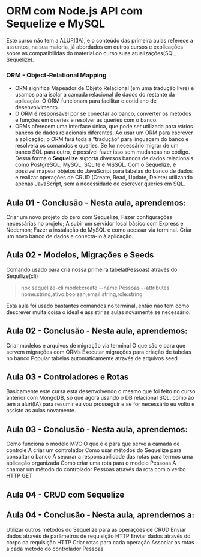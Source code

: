 # ORM com Node.js API com Sequelize e MySQL
Este curso não tem a ALURI(IA), e o conteúdo das primeira aulas referece a assuntos, na sua maioria, já abordados em outros cursos e explicações sobre as compatibilidas do material do curso suas atualizações(SQL, Sequelize).

### ORM - Object-Relational Mapping
 - ORM significa Mapeador de Objeto Relacional (em uma tradução livre) e usamos para isolar a camada relacional de dados do restante da aplicação. O ORM funcionam para facilitar o cotidiano de desenvolvimento. 
 - O ORM é responsável por se conectar ao banco, converter os métodos e funções em queries e resolver as queries com o banco.  
 - ORMs oferecem uma interface única, que pode ser utilizada para vários bancos de dados relacionais diferentes. Ao usar um ORM para escrever a aplicação, o ORM fará toda a “tradução” para linguagem do banco e resolverá os comandos e queries. Se for necessário migrar de um banco SQL para outro, é possível fazer isso sem mudanças no código.
Dessa forma o **Sequelize** suporta diversos bancos de dados relacionais como PostgreSQL, MySQL, SQLite e MSSQL. Com o Sequelize, é possível mapear objetos do JavaScript para tabelas do banco de dados e realizar operações de CRUD (Create, Read, Update, Delete) utilizando apenas JavaScript, sem a necessidade de escrever queries em SQL.

## Aula 01 - Conclusão - Nesta aula, aprendemos:
Criar um novo projeto do zero com Sequelize;
Fazer configurações necessárias no projeto;
A subir um servidor local básico com Express e Nodemon;
Fazer a instalação do MySQL e como acessar via terminal.
Criar um novo banco de dados e conectá-lo à aplicação.



## Aula 02 - Modelos, Migrações e Seeds
Comando usado para cria nossa primeira tabela(Pessoas) através do Sequilize(cli)
> npx sequelize-cli model:create --name Pessoas --attributes nome:string,ativo:boolean,email:string,role:string

Esta aula foi usado bastantes comandos no terminal, então não tem como descrever muita coisa o ideal é assistir as aulas novamente se necessário.

## Aula 02 - Conclusão - Nesta aula, aprendemos:
Criar modelos e arquivos de migração via terminal
O que são e para que servem migrações com ORMs
Executar migrações para criação de tabelas no banco
Popular tabelas automaticamente através de arquivos seed



## Aula 03 - Controladores e Rotas
Basicamente este cursa esta desenvolvendo o mesmo que foi feito no curso anterior com MongoDB, só que agora usando o DB relacional SQL, como ão tem a aluri(IA) para resumir eu vou prosseguir e se for necessário eu volto e assisto as aulas novamente.

## Aula 03 - Conclusão - Nesta aula, aprendemos:
Como funciona o modelo MVC
O que é e para que serve a camada de controle
A criar um controlador
Como usar métodos do Sequelize para consultar o banco
A separar a responsabilidade das rotas para termos uma aplicação organizada
Como criar uma rota para o modelo Pessoas
A chamar um método do controlador Pessoas através da rota com o verbo HTTP GET




## Aula 04 - CRUD com Sequelize
## Aula 04 - Conclusão - Nesta aula, aprendemos a:
Utilizar outros métodos do Sequelize para as operações de CRUD
Enviar dados através de parâmetros de requisição HTTP
Enviar dados através do corpo da requisição HTTP
Criar rotas para cada operação
Associar as rotas a cada método do controlador Pessoas